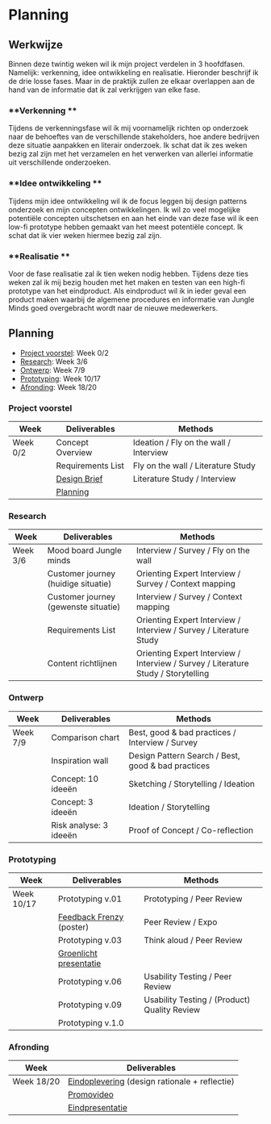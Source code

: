 # Planning

## Werkwijze

Binnen deze twintig weken wil ik mijn project verdelen in 3 hoofdfasen. Namelijk: verkenning, idee ontwikkeling en realisatie. Hieronder beschrijf ik de drie losse fases. Maar in de praktijk zullen ze elkaar overlappen aan de hand van de informatie dat ik zal verkrijgen van elke fase. 

### **Verkenning **

Tijdens de verkenningsfase wil ik mij voornamelijk richten op onderzoek naar de behoeftes van de verschillende stakeholders, hoe andere bedrijven deze situatie aanpakken en literair onderzoek. Ik schat dat ik zes weken bezig zal zijn met het verzamelen en het verwerken van allerlei informatie uit verschillende onderzoeken. 

### **Idee ontwikkeling **

Tijdens mijn idee ontwikkeling wil ik de focus leggen bij design patterns onderzoek en mijn concepten ontwikkelingen. Ik wil zo veel mogelijke potentiële concepten uitschetsen en aan het einde van deze fase wil ik een low-fi prototype hebben gemaakt van het meest potentiële concept. Ik schat dat ik vier weken hiermee bezig zal zijn. 

### **Realisatie **

Voor de fase realisatie zal ik tien weken nodig hebben. Tijdens deze ties weken zal ik mij bezig houden met het maken en testen van een high-fi prototype van het eindproduct. Als eindproduct wil ik in ieder geval een product maken waarbij de algemene procedures en informatie van Jungle Minds goed overgebracht wordt naar de nieuwe medewerkers. 

## Planning

* [Project voorstel](planning.md#project-voorstel): Week 0/2
* [Research](planning.md#research): Week 3/6
* [Ontwerp](planning.md#ontwerp): Week 7/9
* [Prototyping](planning.md#prototyping): Week 10/17
* [Afronding](planning.md#afronding): Week 18/20

### Project voorstel

| **Week** | **Deliverables** | **Methods** |
| --- | --- | --- |
| Week 0/2 | Concept Overview | Ideation / Fly on the wall / Interview |
|  | Requirements List | Fly on the wall / Literature Study |
|  | [Design Brief](design-brief.md) | Literature Study / Interview |
|  | [Planning](planning.md) |  |

### Research

| **Week** | **Deliverables** | **Methods** |
| --- | --- | --- |
| Week 3/6 | Mood board Jungle minds | Interview / Survey / Fly on the wall |
|  | Customer journey \(huidige situatie\) | Orienting Expert Interview / Survey / Context mapping |
|  | Customer journey \(gewenste situatie\) | Interview / Survey / Context mapping |
|  | Requirements List | Orienting Expert Interview / Interview / Survey / Literature Study |
|  | Content richtlijnen  | Orienting Expert Interview / Interview / Survey / Literature Study / Storytelling |

### Ontwerp

| **Week** | **Deliverables** | **Methods** |
| --- | --- | --- |
| Week 7/9 | Comparison chart | Best, good & bad practices / Interview / Survey |
|  | Inspiration wall | Design Pattern Search / Best, good & bad practices |
|  | Concept: 10 ideeën | Sketching / Storytelling / Ideation |
|  | Concept: 3 ideeën | Ideation / Storytelling |
|  | Risk analyse: 3 ideeën | Proof of Concept / Co-reflection |

### Prototyping

| **Week** | **Deliverables** | **Methods** |
| --- | --- | --- |
| Week 10/17 | Prototyping v.01 | Prototyping / Peer Review |
|  | [Feedback Frenzy](feedback-frenzy.md) \(poster\) | Peer Review / Expo |
|  | Prototyping v.03 | Think aloud / Peer Review |
|  | [Groenlicht presentatie](groenlicht-presentatie.md) |  |
|  | Prototyping v.06 | Usability Testing / Peer Review |
|  | Prototyping v.09 | Usability Testing / \(Product\) Quality Review |
|  | Prototyping v.1.0 |  |

### Afronding

| **Week** | **Deliverables** |
| --- | --- |
| Week 18/20 | [Eindoplevering](eindoplevering.md) \(design rationale + reflectie\) |
|  | [Promovideo](promovideo.md) |
|  | [Eindpresentatie](eindpresentatie.md) |



